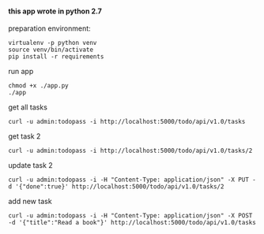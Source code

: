 #### this app wrote in python 2.7 ####


preparation environment:

    virtualenv -p python venv
    source venv/bin/activate
    pip install -r requirements

run app

    chmod +x ./app.py
    ./app

get all tasks

    curl -u admin:todopass -i http://localhost:5000/todo/api/v1.0/tasks

get task 2
  
    curl -u admin:todopass -i http://localhost:5000/todo/api/v1.0/tasks/2

update task 2
    
    curl -u admin:todopass -i -H "Content-Type: application/json" -X PUT -d '{"done":true}' http://localhost:5000/todo/api/v1.0/tasks/2

add new task
    
    curl -u admin:todopass -i -H "Content-Type: application/json" -X POST -d '{"title":"Read a book"}' http://localhost:5000/todo/api/v1.0/tasks
